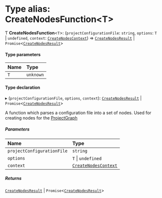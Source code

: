# Type alias: CreateNodesFunction<T\>

Ƭ **CreateNodesFunction**<`T`\>: (`projectConfigurationFile`: `string`, `options`: `T` \| `undefined`, `context`: [`CreateNodesContext`](../../devkit/documents/CreateNodesContext)) => [`CreateNodesResult`](../../devkit/documents/CreateNodesResult) \| `Promise`<[`CreateNodesResult`](../../devkit/documents/CreateNodesResult)\>

#### Type parameters

| Name | Type      |
| :--- | :-------- |
| `T`  | `unknown` |

#### Type declaration

▸ (`projectConfigurationFile`, `options`, `context`): [`CreateNodesResult`](../../devkit/documents/CreateNodesResult) \| `Promise`<[`CreateNodesResult`](../../devkit/documents/CreateNodesResult)\>

A function which parses a configuration file into a set of nodes.
Used for creating nodes for the [ProjectGraph](../../devkit/documents/ProjectGraph)

##### Parameters

| Name                       | Type                                                              |
| :------------------------- | :---------------------------------------------------------------- |
| `projectConfigurationFile` | `string`                                                          |
| `options`                  | `T` \| `undefined`                                                |
| `context`                  | [`CreateNodesContext`](../../devkit/documents/CreateNodesContext) |

##### Returns

[`CreateNodesResult`](../../devkit/documents/CreateNodesResult) \| `Promise`<[`CreateNodesResult`](../../devkit/documents/CreateNodesResult)\>
